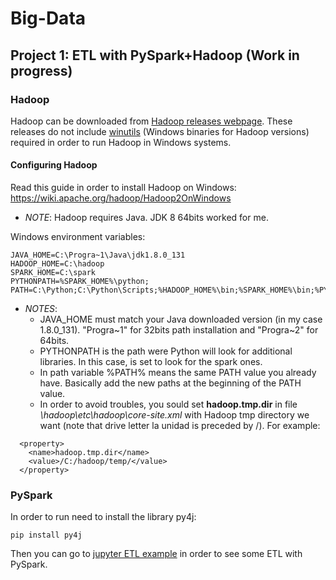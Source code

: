 # Big-Data

## Project 1: ETL with PySpark+Hadoop (Work in progress)

### Hadoop
Hadoop can be downloaded from [Hadoop releases webpage](http://hadoop.apache.org/releases.html). These releases do not include [winutils](https://github.com/steveloughran/winutils/releases) (Windows binaries for Hadoop versions) required in order to run Hadoop in Windows systems.

#### Configuring Hadoop
Read this guide in order to install Hadoop on Windows: https://wiki.apache.org/hadoop/Hadoop2OnWindows
- *NOTE*: Hadoop requires Java. JDK 8 64bits worked for me.

Windows environment variables:
~~~
JAVA_HOME=C:\Progra~1\Java\jdk1.8.0_131
HADOOP_HOME=C:\hadoop
SPARK_HOME=C:\spark
PYTHONPATH=%SPARK_HOME%\python;
PATH=C:\Python;C:\Python\Scripts;%HADOOP_HOME%\bin;%SPARK_HOME%\bin;%PYTHONPATH%;%PATH%;
~~~

- *NOTES*:
    - JAVA_HOME must match your Java downloaded version (in my case 1.8.0_131). "Progra~1" for 32bits path installation and "Progra~2" for 64bits.
    - PYTHONPATH is the path were Python will look for additional libraries. In this case, is set to look for the spark ones.
    - In path variable %PATH% means the same PATH value you already have. Basically add the new paths at the beginning of the PATH value.
    - In order to avoid troubles, you sould set **hadoop.tmp.dir** in file *\hadoop\etc\hadoop\core-site.xml* with Hadoop tmp directory we want (note that drive letter la unidad is preceded by /). For example:
~~~
  <property>
    <name>hadoop.tmp.dir</name>
    <value>/C:/hadoop/temp/</value>
  </property>
~~~

### PySpark
In order to run need to install the library py4j:
~~~
pip install py4j
~~~

Then you can go to [jupyter ETL example](./PySpark/jupyter/ETL.ipynb) in order to see some ETL with PySpark.